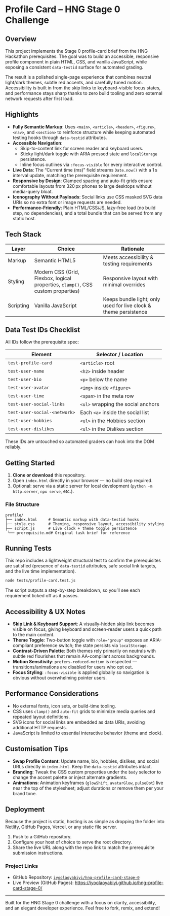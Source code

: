 # Profile Card – HNG Stage 0 Challenge

## Overview

This project implements the Stage 0 profile-card brief from the HNG Hackathon prerequisites. The goal was to build an accessible, responsive profile component in plain HTML, CSS, and vanilla JavaScript, while exposing a consistent `data-testid` surface for automated grading.  

The result is a polished single-page experience that combines neutral light/dark themes, subtle red accents, and carefully tuned motion. Accessibility is built in from the skip links to keyboard-visible focus states, and performance stays sharp thanks to zero build tooling and zero external network requests after first load.

## Highlights

- **Fully Semantic Markup**: Uses `<main>`, `<article>`, `<header>`, `<figure>`, `<nav>`, and `<section>` to reinforce structure while keeping automated testing hooks through `data-testid` attributes.
- **Accessible Navigation**:
  - Skip-to-content link for screen reader and keyboard users.
  - Sticky light/dark toggle with ARIA pressed state and `localStorage` persistence.
  - Inline focus outlines via `:focus-visible` for every interactive control.
- **Live Data**: The “Current time (ms)” field streams `Date.now()` with a 1 s interval update, matching the prerequisite requirement.
- **Responsive by Design**: Clamped spacing and auto-fit grids ensure comfortable layouts from 320 px phones to large desktops without media-query bloat.
- **Iconography Without Payloads**: Social links use CSS masked SVG data URIs so no extra font or image requests are needed.
- **Performance-Friendly**: Plain HTML/CSS/JS, lazy-free load (no build step, no dependencies), and a total bundle that can be served from any static host.

## Tech Stack

| Layer        | Choice              | Rationale |
|--------------|---------------------|-----------|
| Markup       | Semantic HTML5       | Meets accessibility & testing requirements |
| Styling      | Modern CSS (Grid, Flexbox, logical properties, `clamp()`, CSS custom properties) | Responsive layout with minimal overrides |
| Scripting    | Vanilla JavaScript   | Keeps bundle light; only used for live clock & theme persistence |

## Data Test IDs Checklist

All IDs follow the prerequisite spec:

| Element                      | Selector / Location                       |
|------------------------------|-------------------------------------------|
| `test-profile-card`          | `<article>` root                          |
| `test-user-name`             | `<h2>` inside header                      |
| `test-user-bio`              | `<p>` below the name                      |
| `test-user-avatar`           | `<img>` inside `<figure>`                 |
| `test-user-time`             | `<span>` in the meta row                  |
| `test-user-social-links`     | `<ul>` wrapping the social anchors        |
| `test-user-social-<network>` | Each `<a>` inside the social list         |
| `test-user-hobbies`          | `<ul>` in the Hobbies section             |
| `test-user-dislikes`         | `<ul>` in the Dislikes section            |

These IDs are untouched so automated graders can hook into the DOM reliably.

## Getting Started

1. **Clone or download** this repository.  
2. Open `index.html` directly in your browser — no build step required.  
3. Optional: serve via a static server for local development (`python -m http.server`, `npx serve`, etc.).

### File Structure

```
profile/
├── index.html     # Semantic markup with data-testid hooks
├── style.css      # Theming, responsive layout, accessibility styling
├── script.js      # Live clock + theme toggle persistence
 └── prerequisite.md# Original task brief for reference
```

## Running Tests

This repo includes a lightweight structural test to confirm the prerequisites are satisfied (presence of `data-testid` attributes, safe social link targets, and the live time implementation).

```bash
node tests/profile-card.test.js
```

The script outputs a step-by-step breakdown, so you’ll see each requirement ticked off as it passes.

## Accessibility & UX Notes

- **Skip Link & Keyboard Support**: A visually-hidden skip link becomes visible on focus, giving keyboard and screen-reader users a quick path to the main content.
- **Theme Toggle**: Two-button toggle with `role="group"` exposes an ARIA-compliant preference switch; the state persists via `localStorage`.
- **Contrast-Driven Palette**: Both themes rely primarily on neutrals with subtle red flourishes that remain AA-compliant across backgrounds.
- **Motion Sensitivity**: `prefers-reduced-motion` is respected — transitions/animations are disabled for users who opt out.
- **Focus Styling**: `:focus-visible` is applied globally so navigation is obvious without overwhelming pointer users.

## Performance Considerations

- No external fonts, icon sets, or build-time tooling.
- CSS uses `clamp()` and `auto-fit` grids to minimize media queries and repeated layout definitions.
- SVG icons for social links are embedded as data URIs, avoiding additional HTTP requests.
- JavaScript is limited to essential interactive behavior (theme and clock).

## Customisation Tips

- **Swap Profile Content**: Update name, bio, hobbies, dislikes, and social URLs directly in `index.html`. Keep the `data-testid` attributes intact.
- **Branding**: Tweak the CSS custom properties under the `body` selector to change the accent palette or inject alternate gradients.
- **Animations**: Animation keyframes (`glowShift`, `avatarGlow`, `pulseDot`) live near the top of the stylesheet; adjust durations or remove them per your brand tone.

## Deployment

Because the project is static, hosting is as simple as dropping the folder into Netlify, GitHub Pages, Vercel, or any static file server.  

1. Push to a GitHub repository.  
2. Configure your host of choice to serve the root directory.  
3. Share the live URL along with the repo link to match the prerequisite submission instructions.

### Project Links

- GitHub Repository: [`iyoolaoyabiyi/hng-profile-card-stage-0`](https://github.com/iyoolaoyabiyi/hng-profile-card-stage-0)
- Live Preview (GitHub Pages): https://iyoolaoyabiyi.github.io/hng-profile-card-stage-0/

---

Built for the HNG Stage 0 challenge with a focus on clarity, accessibility, and an elegant developer experience. Feel free to fork, remix, and extend!
